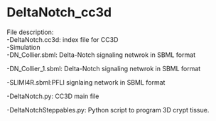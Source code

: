 # DeltaNotch_cc3d
File description:<br />
-DeltaNotch.cc3d: index file for CC3D<br />
-Simulation<br />
  -DN_Collier.sbml: Delta-Notch signaling netwrok in SBML format
  
  
  -DN_Collier_1.sbml: Delta-Notch signaling netwrok in SBML format 
  
  
  -SLIMI4R.sbml:PFLI signlaing network in SBML format
  
  
  -DeltaNotch.py: CC3D main file
  
  
  -DeltaNotchSteppables.py: Python script to program 3D crypt tissue. 
